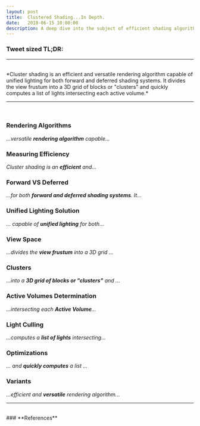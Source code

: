 ```yaml
---
layout: post
title:  Clustered Shading...In Depth.
date:   2018-06-15 10:00:00
description: A deep dive into the subject of efficient shading algorithms.
---
```


###  Tweet sized TL;DR:
---

<br>
*Cluster shading is an efficient and versatile rendering algorithm capable of unified lighting for both forward and deferred shading systems. It divides the view frustum into a 3D grid of blocks or "clusters" and quickly computes a list of lights intersecting each active volume.*

---

<br/>

### **Rendering Algorithms**

*...versatile **rendering algorithm** capable...*

### **Measuring Efficiency**

*Cluster shading is an **efficient** and...*

### **Forward VS Deferred**

*...for both **forward and deferred shading systems**. It...*

### **Unified Lighting Solution**

*... capable of **unified lighting** for both...*

### **View Space**

*...divides the **view frustum** into a 3D grid ...*

### **Clusters**

*...into a **3D grid of blocks or "clusters"** and ...*

### **Active Volumes Determination**

*...intersecting each **Active Volume**...*

### **Light Culling**

*...computes a **list of lights** intersecting...*

### **Optimizations**

*... and **quickly computes** a list ...*

### **Variants**

*...efficient and **versatile** rendering algorithm...*



---
<br>
### **References**
